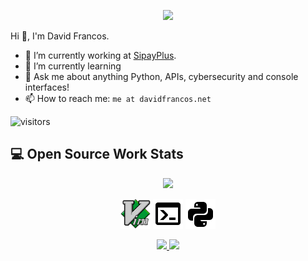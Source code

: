<p align="center">
  <a href="https://davidfrancos.net">
    <img width="460" src="https://davidfrancos.net/theme/images/logo.png"/>
  </a>
</p>

Hi :wave:, I'm David Francos.

- :telescope: I’m currently working at [SipayPlus](https://sipay.es).
- :seedling: I’m currently learning 
- :speech_balloon: Ask me about anything Python, APIs, cybersecurity and console interfaces!
- :mailbox: How to reach me: `me at davidfrancos.net`

![visitors](https://visitor-badge.glitch.me/badge?page_id=XayOn.XayOn)

## :computer: Open Source Work Stats

<p align="center">
  <a href="https://github.com/anuraghazra/github-readme-stats">
    <img  src="https://github-readme-stats.vercel.app/api?username=xayon&show_icons=true&hide_border=true" />
  </a>
</p>

<p align=center>
  <img width=48 src="./imgs/vim.svg" width=48/>
  <img width=48 src="./imgs/console.png"/>
  <img width=48 src="./imgs/language-python.png"/>
</p>

<p align="center">
  <a href="https://linkedin.com/in/davidfrancos">
    <img  
      src="https://img.shields.io/badge/linkedin-%230077B5.svg?&style=for-the-badge&logo=linkedin&logoColor=white">
  </a>
  <a href="https://twitter.com/davidfrancos">
    <img 
      src="https://img.shields.io/badge/twitter-%231DA1F2.svg?&style=for-the-badge&logo=twitter&logoColor=white">
  </a>
</p>
